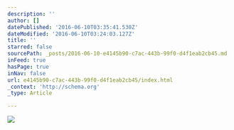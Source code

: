 ```yaml
---
description: ''
author: []
datePublished: '2016-06-10T03:35:41.530Z'
dateModified: '2016-06-10T03:24:03.127Z'
title: ''
starred: false
sourcePath: _posts/2016-06-10-e4145b90-c7ac-443b-99f0-d4f1eab2cb45.md
inFeed: true
hasPage: true
inNav: false
url: e4145b90-c7ac-443b-99f0-d4f1eab2cb45/index.html
_context: 'http://schema.org'
_type: Article

---
```

![](https://the-grid-user-content.s3-us-west-2.amazonaws.com/44c1723d-1b8a-426d-88d0-bac55ed92918.jpg)